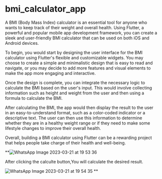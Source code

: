 # bmi_calculator_app
A BMI (Body Mass Index) calculator is an essential tool for anyone who wants to keep track of their weight and overall health. Using Flutter, a powerful and popular mobile app development framework, you can create a sleek and user-friendly BMI calculator that can be used on both iOS and Android devices.

To begin, you would start by designing the user interface for the BMI calculator using Flutter's flexible and customizable widgets. You may choose to create a simple and minimalistic design that is easy to read and navigate, or you may decide to add more features and visual elements to make the app more engaging and interactive.

Once the design is complete, you can integrate the necessary logic to calculate the BMI based on the user's input. This would involve collecting information such as height and weight from the user and then using a formula to calculate the BMI.

After calculating the BMI, the app would then display the result to the user in an easy-to-understand format, such as a color-coded indicator or a descriptive text. The user can then use this information to determine whether they are in a healthy weight range or if they need to make some lifestyle changes to improve their overall health.

Overall, building a BMI calculator using Flutter can be a rewarding project that helps people take charge of their health and well-being.


**![WhatsApp Image 2023-03-21 at 19 53 36](https://user-images.githubusercontent.com/91030529/226648352-6839f663-0acb-4a18-be8d-aef8f32166ac.jpeg)


After clicking the calculte button,You will calculate the desired result.

![WhatsApp Image 2023-03-21 at 19 54 35](https://user-images.githubusercontent.com/91030529/226648489-953ca868-4ca9-4b1d-b220-5cd10b293859.jpeg)
**
